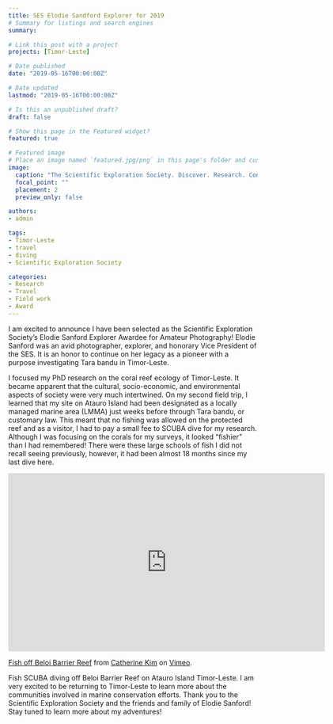 ```yaml
---
title: SES Elodie Sandford Explorer for 2019
# Summary for listings and search engines
summary:

# Link this post with a project
projects: [Timor-Leste]

# Date published
date: "2019-05-16T00:00:00Z"

# Date updated
lastmod: "2019-05-16T00:00:00Z"

# Is this an unpublished draft?
draft: false

# Show this page in the Featured widget?
featured: true

# Featured image
# Place an image named `featured.jpg/png` in this page's folder and customize its options here.
image:
  caption: "The Scientific Exploration Society. Discover. Research. Conserve."
  focal_point: ""
  placement: 2
  preview_only: false

authors:
- admin

tags:
- Timor-Leste
- travel
- diving
- Scientific Exploration Society

categories:
- Research
- Travel
- Field work
- Award
---
```


I am excited to announce I have been selected as the Scientific Exploration Society’s Elodie Sanford Explorer Awardee for Amateur Photography! Elodie Sanford was an avid photographer, explorer, and honorary Vice President of the SES. It is an honor to continue on her legacy as a pioneer with a purpose investigating Tara bandu in Timor-Leste.

I focused my PhD research on the coral reef ecology of Timor-Leste. It became apparent that the cultural, socio-economic, and environmental aspects of society were very much intertwined. On my second field trip, I learned that my site on Atauro Island had been designated as a locally managed marine area (LMMA) just weeks before through Tara bandu, or customary law. This meant that no fishing was allowed on the protected reef and as a visitor, I had to pay a small fee to SCUBA dive for my research. Although I was focusing on the corals for my surveys, it looked “fishier” than I had remembered! There were these large schools of fish I did not recall seeing previously, however, it had been almost 18 months since my last dive here.

<iframe src="https://player.vimeo.com/video/336641752?h=73d8068a01" width="640" height="360" frameborder="0" allow="autoplay; fullscreen; picture-in-picture" allowfullscreen></iframe>
<p><a href="https://vimeo.com/336641752">Fish off Beloi Barrier Reef</a> from <a href="https://vimeo.com/user49403975">Catherine Kim</a> on <a href="https://vimeo.com">Vimeo</a>.</p>

Fish SCUBA diving off Beloi Barrier Reef on Atauro Island Timor-Leste. I am very excited to be returning to Timor-Leste to learn more about the communities involved in marine conservation efforts. Thank you to the Scientific Exploration Society and the friends and family of Elodie Sanford! Stay tuned to learn more about my adventures!

